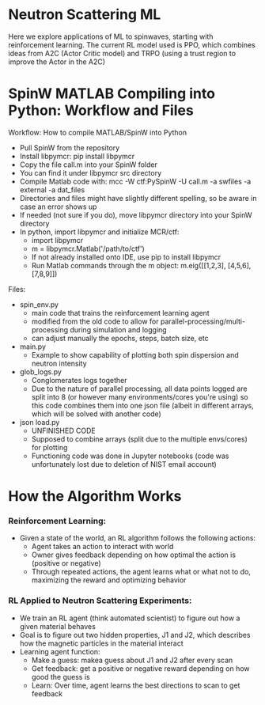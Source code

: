 # Neutron Scattering ML
Here we explore applications of ML to spinwaves, starting with reinforcement learning. The current RL model used is PPO, which combines ideas from A2C (Actor Critic model) and TRPO (using a trust region to improve the Actor in the A2C)

# SpinW MATLAB Compiling into Python: Workflow and Files
Workflow:
How to compile MATLAB/SpinW into Python
- Pull SpinW from the repository
- Install libpymcr: pip install libpymcr​
- Copy the file call.m into your SpinW folder
- You can find it under libpymcr src directory
- Compile Matlab code with: mcc -W ctf:PySpinW -U call.m -a swfiles -a external -a dat_files
- Directories and files might have slightly different spelling, so be aware in case an error shows up
- If needed (not sure if you do), move libpymcr directory into your SpinW directory
- In python, import libpymcr and initialize MCR/ctf:
  - import libpymcr
  - m = libpymcr.Matlab('/path/to/ctf')​
  - If not already installed onto IDE, use pip to install libpymcr
  - Run Matlab commands through the m​ object: m.eig([[1,2,3], [4,5,6], [7,8,9]])

Files:
- spin_env.py
  - main code that trains the reinforcement learning agent
  - modified from the old code to allow for parallel-processing/multi-processing during simulation and logging
  - can adjust manually the epochs, steps, batch size, etc
- main.py
  - Example to show capability of plotting both spin dispersion and neutron intensity
- glob_logs.py
  - Conglomerates logs together
  - Due to the nature of parallel processing, all data points logged are split into 8 (or however many environments/cores you're using) so this code combines them into one json file (albeit in different arrays, which will be solved with another code)
- json load.py
  - UNFINISHED CODE
  - Supposed to combine arrays (split due to the multiple envs/cores) for plotting
  - Functioning code was done in Jupyter notebooks (code was unfortunately lost due to deletion of NIST email account)

# How the Algorithm Works
### Reinforcement Learning:
- Given a state of the world, an RL algorithm follows the following actions:
  - Agent takes an action to interact with world
  - Owner gives feedback depending on how optimal the action is (positive or negative)
  - Through repeated actions, the agent learns what or what not to do, maximizing the reward and optimizing behavior
  
### RL Applied to Neutron Scattering Experiments:
- We train an RL agent (think automated scientist) to figure out how a given material behaves
- Goal is to figure out two hidden properties, J1 and J2, which describes how the magnetic particles in the material interact
- Learning agent function:
  - Make a guess: makea guess about J1 and J2 after every scan
  - Get feedback: get a positive or negative reward depending on how good the guess is
  - Learn: Over time, agent learns the best directions to scan to get feedback
